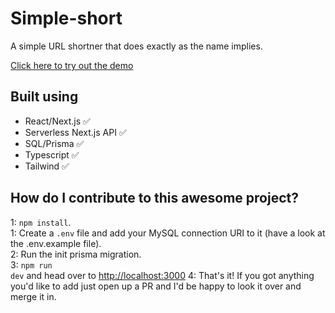 <h1>Simple-short</h1>
<p>A simple URL shortner that does exactly as the name implies.</p>


[Click here to try out the demo](https://url-shortener-umber-nine.vercel.app)

## Built using
<ul>
  <li>React/Next.js ✅</li>
  <li>Serverless Next.js API ✅</li>
  <li>SQL/Prisma ✅</li>
  <li>Typescript ✅</li>
  <li>Tailwind ✅</li>
</ul>



## How do I contribute to this awesome project?
1: <code>npm install</code>. <br/>
1: Create a <code>.env</code> file and add your MySQL connection URI to it (have a look at the .env.example file). <br/>
2: Run the init prisma migration. <br/>
3: <code>npm run dev</code> and head over to <http://localhost:3000>
4: That's it! If you got anything you'd like to add just open up a PR and I'd be happy to look it over and merge it in.

